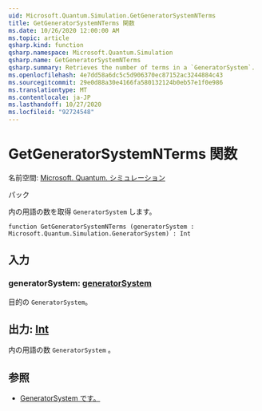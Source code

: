 ```yaml
---
uid: Microsoft.Quantum.Simulation.GetGeneratorSystemNTerms
title: GetGeneratorSystemNTerms 関数
ms.date: 10/26/2020 12:00:00 AM
ms.topic: article
qsharp.kind: function
qsharp.namespace: Microsoft.Quantum.Simulation
qsharp.name: GetGeneratorSystemNTerms
qsharp.summary: Retrieves the number of terms in a `GeneratorSystem`.
ms.openlocfilehash: 4e7dd58a6dc5c5d906370ec87152ac3244884c43
ms.sourcegitcommit: 29e0d88a30e4166fa580132124b0eb57e1f0e986
ms.translationtype: MT
ms.contentlocale: ja-JP
ms.lasthandoff: 10/27/2020
ms.locfileid: "92724548"
---
```

# <a name="getgeneratorsystemnterms-function"></a>GetGeneratorSystemNTerms 関数

名前空間: [Microsoft. Quantum. シミュレーション](xref:Microsoft.Quantum.Simulation)

パック [](https://nuget.org/packages/)


内の用語の数を取得 `GeneratorSystem` します。

```qsharp
function GetGeneratorSystemNTerms (generatorSystem : Microsoft.Quantum.Simulation.GeneratorSystem) : Int
```


## <a name="input"></a>入力

### <a name="generatorsystem--generatorsystem"></a>generatorSystem: [generatorSystem](xref:Microsoft.Quantum.Simulation.GeneratorSystem)

目的の `GeneratorSystem`。



## <a name="output--int"></a>出力: [Int](xref:microsoft.quantum.lang-ref.int)

内の用語の数 `GeneratorSystem` 。

## <a name="see-also"></a>参照

- [GeneratorSystem です。](xref:Microsoft.Quantum.Simulation.GeneratorSystem)